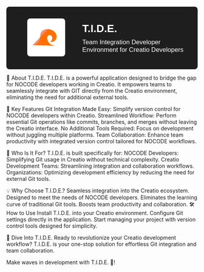 <table style="width: 100%; background-color: #1E1E1E; color: #FFFFFF; padding: 20px; font-family: Arial, sans-serif; border-spacing: 0; border-collapse: collapse; border: none; border-radius: 8px;">
  <tr style="border: none;">
    <!-- Logo Column -->
    <td style="width: 150px; text-align: center; vertical-align: middle; padding: 10px; border: none;">
      <a href="/icons/tide.svg" target="_blank" style="text-decoration: none;">
        <img src="/icons/tide.svg" alt="T.I.D.E. Logo" style="width: 100px; height: auto; border-radius: 8px;" />
      </a>
    </td>
    <!-- Text Column -->
    <td style="vertical-align: middle; text-align: left; padding: 10px; border: none;">
      <h1 style="font-size: 2em; font-weight: bold; margin: 0;">T.I.D.E.</h1>
      <p style="font-size: 1.2em; margin: 10px 0 0 0;">Team Integration Developer Environment for Creatio Developers</p>
    </td>
  </tr>
</table>




🚀 About T.I.D.E.
T.I.D.E. is a powerful application designed to bridge the gap for NOCODE developers working in Creatio. It empowers teams to seamlessly integrate with GIT directly from the Creatio environment, eliminating the need for additional external tools.

🌟 Key Features
Git Integration Made Easy: Simplify version control for NOCODE developers within Creatio.
Streamlined Workflow: Perform essential Git operations like commits, branches, and merges without leaving the Creatio interface.
No Additional Tools Required: Focus on development without juggling multiple platforms.
Team Collaboration: Enhance team productivity with integrated version control tailored for NOCODE workflows.

🎯 Who Is It For?
T.I.D.E. is built specifically for:
NOCODE Developers: Simplifying Git usage in Creatio without technical complexity.
Creatio Development Teams: Streamlining integration and collaboration workflows.
Organizations: Optimizing development efficiency by reducing the need for external Git tools.

💡 Why Choose T.I.D.E.?
Seamless integration into the Creatio ecosystem.
Designed to meet the needs of NOCODE developers.
Eliminates the learning curve of traditional Git tools.
Boosts team productivity and collaboration.
🛠️ How to Use
Install T.I.D.E. into your Creatio environment.
Configure Git settings directly in the application.
Start managing your project with version control tools designed for simplicity.

🌊 Dive Into T.I.D.E.
Ready to revolutionize your Creatio development workflow?
T.I.D.E. is your one-stop solution for effortless Git integration and team collaboration.

Make waves in development with T.I.D.E. 🌊!
